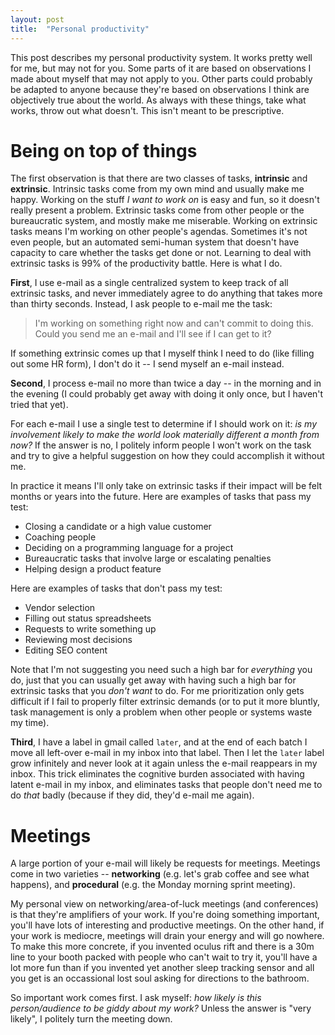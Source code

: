```yaml
---
layout: post
title:  "Personal productivity"
---
```


This post describes my personal productivity system. It works pretty
well for me, but may not for you. Some parts of it are based on
observations I made about myself that may not apply to you. Other
parts could probably be adapted to anyone because they're based on
observations I think are objectively true about the world. As always
with these things, take what works, throw out what doesn't. This isn't
meant to be prescriptive.

# Being on top of things

The first observation is that there are two classes of tasks,
__intrinsic__ and __extrinsic__. Intrinsic tasks come from my own mind
and usually make me happy. Working on the stuff _I want to work on_ is
easy and fun, so it doesn't really present a problem. Extrinsic tasks
come from other people or the bureaucratic system, and mostly make me
miserable. Working on extrinsic tasks means I'm working on other
people's agendas. Sometimes it's not even people, but an automated
semi-human system that doesn't have capacity to care whether the tasks
get done or not. Learning to deal with extrinsic tasks is 99% of the
productivity battle. Here is what I do.

__First__, I use e-mail as a single centralized system to keep track
of all extrinsic tasks, and never immediately agree to do anything
that takes more than thirty seconds. Instead, I ask people to e-mail
me the task:

> I'm working on something right now and can't commit to doing
  this. Could you send me an e-mail and I'll see if I can get to it?

If something extrinsic comes up that I myself think I need to do (like
filling out some HR form), I don't do it -- I send myself an e-mail
instead.

__Second__, I process e-mail no more than twice a day -- in the
morning and in the evening (I could probably get away with doing it
only once, but I haven't tried that yet).

For each e-mail I use a single test to determine if I should work on
it: _is my involvement likely to make the world look materially
different a month from now?_ If the answer is no, I politely inform
people I won't work on the task and try to give a helpful suggestion
on how they could accomplish it without me.

In practice it means I'll only take on extrinsic tasks if their impact
will be felt months or years into the future. Here are examples of
tasks that pass my test:

- Closing a candidate or a high value customer
- Coaching people
- Deciding on a programming language for a project
- Bureaucratic tasks that involve large or escalating penalties
- Helping design a product feature

Here are examples of tasks that don't pass my test:

- Vendor selection
- Filling out status spreadsheets
- Requests to write something up
- Reviewing most decisions
- Editing SEO content

Note that I'm not suggesting you need such a high bar for _everything_
you do, just that you can usually get away with having such a high bar
for extrinsic tasks that you _don't want_ to do. For me prioritization
only gets difficult if I fail to properly filter extrinsic demands (or
to put it more bluntly, task management is only a problem when other
people or systems waste my time).

__Third__, I have a label in gmail called `later`, and at the end of
each batch I move all left-over e-mail in my inbox into that
label. Then I let the `later` label grow infinitely and never look at
it again unless the e-mail reappears in my inbox. This trick
eliminates the cognitive burden associated with having latent e-mail
in my inbox, and eliminates tasks that people don't need me to do
*that* badly (because if they did, they'd e-mail me again).

# Meetings

A large portion of your e-mail will likely be requests for
meetings. Meetings come in two varieties -- __networking__ (e.g. let's
grab coffee and see what happens), and __procedural__ (e.g. the Monday
morning sprint meeting).

My personal view on networking/area-of-luck meetings (and conferences)
is that they're amplifiers of your work. If you're doing something
important, you'll have lots of interesting and productive meetings. On
the other hand, if your work is mediocre, meetings will drain your
energy and will go nowhere. To make this more concrete, if you
invented oculus rift and there is a 30m line to your booth packed with
people who can't wait to try it, you'll have a lot more fun than if
you invented yet another sleep tracking sensor and all you get is an
occassional lost soul asking for directions to the bathroom.

So important work comes first. I ask myself: _how likely is this
person/audience to be giddy about my work?_ Unless the answer is "very
likely", I politely turn the meeting down.

